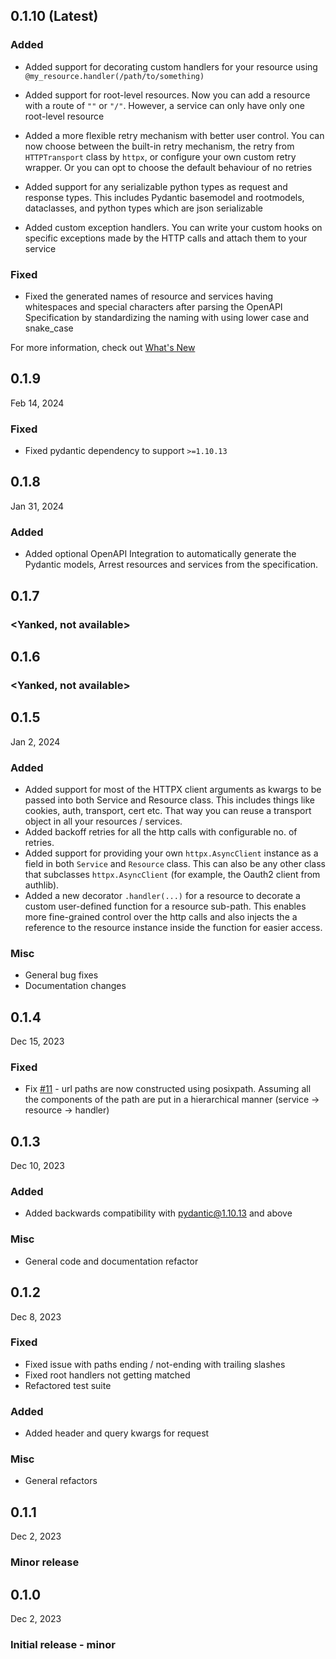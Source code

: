 ## 0.1.10 (Latest)

### Added

- Added support for decorating custom handlers for your resource using `@my_resource.handler(/path/to/something)`

- Added support for root-level resources. Now you can add a resource with a route of `""` or `"/"`. However, a service can only have only one root-level resource

- Added a more flexible retry mechanism with better user control. You can now choose between the built-in retry mechanism, the retry from `HTTPTransport` class by `httpx`, or configure your own custom retry wrapper. Or you can opt to choose the default behaviour of no retries

- Added support for any serializable python types as request and response types. This includes Pydantic basemodel and rootmodels, dataclasses, and python types which are json serializable

- Added custom exception handlers. You can write your custom hooks on specific exceptions made by the HTTP calls and attach them to your service

### Fixed

- Fixed the generated names of resource and services having whitespaces and special characters after parsing the OpenAPI Specification by standardizing the naming with using lower case and snake_case


For more information, check out [What's New](whats-new.md)

## 0.1.9

Feb 14, 2024

### Fixed

- Fixed pydantic dependency to support `>=1.10.13`

## 0.1.8

Jan 31, 2024

### Added

- Added optional OpenAPI Integration to automatically generate the Pydantic models, Arrest resources and services from the specification.

## 0.1.7

### <Yanked, not available>

## 0.1.6

### <Yanked, not available>

## 0.1.5

Jan 2, 2024

### Added

- Added support for most of the HTTPX client arguments as kwargs to be passed into both Service and Resource class. This includes things like cookies, auth, transport, cert etc. That way you can reuse a transport object in all your resources / services.
- Added backoff retries for all the http calls with configurable no. of retries.
- Added support for providing your own `httpx.AsyncClient` instance as a field in both `Service` and `Resource` class. This can also be any other class that subclasses `httpx.AsyncClient` (for example, the Oauth2 client from authlib).
- Added a new decorator `.handler(...)` for a resource to decorate a custom user-defined function for a resource sub-path. This enables more fine-grained control over the http calls and also injects the a reference to the resource instance inside the function for easier access.


### Misc

- General bug fixes
- Documentation changes


## 0.1.4

Dec 15, 2023

### Fixed

- Fix [#11](https://github.com/s-bose/arrest/issues/11) - url paths are now constructed using posixpath. Assuming all the components of the path are put in a hierarchical manner (service -> resource -> handler)

## 0.1.3

Dec 10, 2023

### Added

- Added backwards compatibility with pydantic@1.10.13 and above

### Misc

- General code and documentation refactor

## 0.1.2

Dec 8, 2023

### Fixed

- Fixed issue with paths ending / not-ending with trailing slashes
- Fixed root handlers not getting matched
- Refactored test suite

### Added

- Added header and query kwargs for request

### Misc

- General refactors

## 0.1.1

Dec 2, 2023

### Minor release


## 0.1.0

Dec 2, 2023

### Initial release - minor
